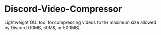 # Discord-Video-Compressor
Lightweight GUI tool for compressing videos to the maximum size allowed by Discord (10MB, 50MB, or 500MB).
